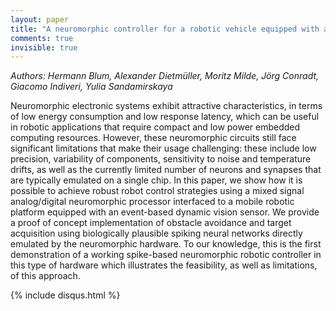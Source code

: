 ```yaml
---
layout: paper
title: "A neuromorphic controller for a robotic vehicle equipped with a dynamic vision sensor"
comments: true
invisible: true
---
```


<p class="text-left"><i>Authors: Hermann Blum, Alexander Dietm&#252;ller, Moritz Milde, J&#246;rg Conradt, Giacomo Indiveri, Yulia Sandamirskaya</i></p>

Neuromorphic electronic systems exhibit attractive characteristics, in terms of low energy consumption and low response latency, which can be useful in robotic applications that require compact and low power embedded computing resources. However, these neuromorphic circuits still face significant  limitations that make their usage challenging: these include low precision, variability of components, sensitivity to noise and temperature drifts,  as well as the currently limited number of neurons and synapses that are typically emulated on a single chip. In this paper, we show how it is possible to achieve robust robot control strategies using a mixed signal analog/digital neuromorphic processor interfaced to a mobile robotic platform equipped with an event-based dynamic vision sensor. We provide a proof of concept implementation of obstacle avoidance and target acquisition using biologically plausible spiking neural networks directly emulated by the neuromorphic hardware. To our knowledge, this is the first demonstration of a working spike-based neuromorphic robotic controller in this type of hardware which illustrates the feasibility, as well as limitations, of this approach. 

{% include disqus.html %}